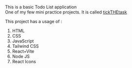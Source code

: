 This is a basic Todo List application
<br>
One of my few mini practice projects.
It is called  <u> tickTHEtask </u>

This project has a usage of :
1. HTML
2. CSS 
3. JavaScript
4. Tailwind CSS
5. React+Vite
6. Node JS
7. React Icons
